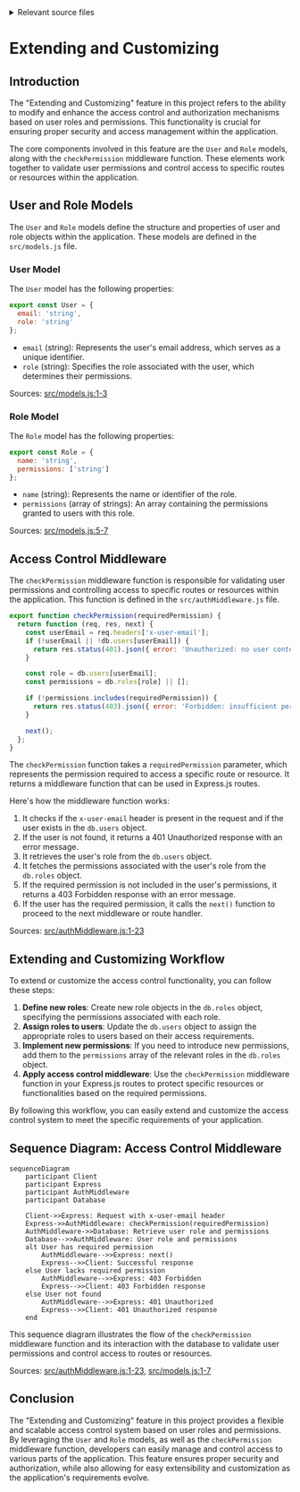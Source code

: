 <details>
<summary>Relevant source files</summary>

The following files were used as context for generating this wiki page:

- [src/authMiddleware.js](https://github.com/aanickode/access-control-service/blob/main/src/authMiddleware.js)
- [src/models.js](https://github.com/aanickode/access-control-service/blob/main/src/models.js)
</details>

# Extending and Customizing

## Introduction

The "Extending and Customizing" feature in this project refers to the ability to modify and enhance the access control and authorization mechanisms based on user roles and permissions. This functionality is crucial for ensuring proper security and access management within the application.

The core components involved in this feature are the `User` and `Role` models, along with the `checkPermission` middleware function. These elements work together to validate user permissions and control access to specific routes or resources within the application.

## User and Role Models

The `User` and `Role` models define the structure and properties of user and role objects within the application. These models are defined in the `src/models.js` file.

### User Model

The `User` model has the following properties:

```javascript
export const User = {
  email: 'string',
  role: 'string'
};
```

- `email` (string): Represents the user's email address, which serves as a unique identifier.
- `role` (string): Specifies the role associated with the user, which determines their permissions.

Sources: [src/models.js:1-3]()

### Role Model

The `Role` model has the following properties:

```javascript
export const Role = {
  name: 'string',
  permissions: ['string']
};
```

- `name` (string): Represents the name or identifier of the role.
- `permissions` (array of strings): An array containing the permissions granted to users with this role.

Sources: [src/models.js:5-7]()

## Access Control Middleware

The `checkPermission` middleware function is responsible for validating user permissions and controlling access to specific routes or resources within the application. This function is defined in the `src/authMiddleware.js` file.

```javascript
export function checkPermission(requiredPermission) {
  return function (req, res, next) {
    const userEmail = req.headers['x-user-email'];
    if (!userEmail || !db.users[userEmail]) {
      return res.status(401).json({ error: 'Unauthorized: no user context' });
    }

    const role = db.users[userEmail];
    const permissions = db.roles[role] || [];

    if (!permissions.includes(requiredPermission)) {
      return res.status(403).json({ error: 'Forbidden: insufficient permissions' });
    }

    next();
  };
}
```

The `checkPermission` function takes a `requiredPermission` parameter, which represents the permission required to access a specific route or resource. It returns a middleware function that can be used in Express.js routes.

Here's how the middleware function works:

1. It checks if the `x-user-email` header is present in the request and if the user exists in the `db.users` object.
2. If the user is not found, it returns a 401 Unauthorized response with an error message.
3. It retrieves the user's role from the `db.users` object.
4. It fetches the permissions associated with the user's role from the `db.roles` object.
5. If the required permission is not included in the user's permissions, it returns a 403 Forbidden response with an error message.
6. If the user has the required permission, it calls the `next()` function to proceed to the next middleware or route handler.

Sources: [src/authMiddleware.js:1-23]()

## Extending and Customizing Workflow

To extend or customize the access control functionality, you can follow these steps:

1. **Define new roles**: Create new role objects in the `db.roles` object, specifying the permissions associated with each role.
2. **Assign roles to users**: Update the `db.users` object to assign the appropriate roles to users based on their access requirements.
3. **Implement new permissions**: If you need to introduce new permissions, add them to the `permissions` array of the relevant roles in the `db.roles` object.
4. **Apply access control middleware**: Use the `checkPermission` middleware function in your Express.js routes to protect specific resources or functionalities based on the required permissions.

By following this workflow, you can easily extend and customize the access control system to meet the specific requirements of your application.

## Sequence Diagram: Access Control Middleware

```mermaid
sequenceDiagram
    participant Client
    participant Express
    participant AuthMiddleware
    participant Database

    Client->>Express: Request with x-user-email header
    Express->>AuthMiddleware: checkPermission(requiredPermission)
    AuthMiddleware->>Database: Retrieve user role and permissions
    Database-->>AuthMiddleware: User role and permissions
    alt User has required permission
        AuthMiddleware-->>Express: next()
        Express-->>Client: Successful response
    else User lacks required permission
        AuthMiddleware-->>Express: 403 Forbidden
        Express-->>Client: 403 Forbidden response
    else User not found
        AuthMiddleware-->>Express: 401 Unauthorized
        Express-->>Client: 401 Unauthorized response
    end
```

This sequence diagram illustrates the flow of the `checkPermission` middleware function and its interaction with the database to validate user permissions and control access to routes or resources.

Sources: [src/authMiddleware.js:1-23](), [src/models.js:1-7]()

## Conclusion

The "Extending and Customizing" feature in this project provides a flexible and scalable access control system based on user roles and permissions. By leveraging the `User` and `Role` models, as well as the `checkPermission` middleware function, developers can easily manage and control access to various parts of the application. This feature ensures proper security and authorization, while also allowing for easy extensibility and customization as the application's requirements evolve.